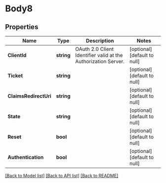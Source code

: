 # Body8

## Properties
Name | Type | Description | Notes
------------ | ------------- | ------------- | -------------
**ClientId** | **string** | OAuth 2.0 Client Identifier valid at the Authorization Server. | [optional] [default to null]
**Ticket** | **string** |  | [optional] [default to null]
**ClaimsRedirectUri** | **string** |  | [optional] [default to null]
**State** | **string** |  | [optional] [default to null]
**Reset** | **bool** |  | [optional] [default to null]
**Authentication** | **bool** |  | [optional] [default to null]

[[Back to Model list]](../README.md#documentation-for-models) [[Back to API list]](../README.md#documentation-for-api-endpoints) [[Back to README]](../README.md)

